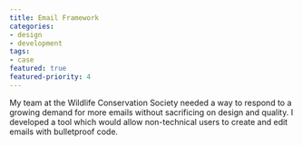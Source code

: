```yaml
---
title: Email Framework
categories:
- design
- development
tags:
- case
featured: true
featured-priority: 4
---
```


My team at the Wildlife Conservation Society needed a way to respond to a growing demand for more emails without sacrificing on design and quality. I developed a tool which would allow non-technical users to create and edit emails with bulletproof code. 